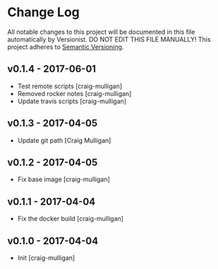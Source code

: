 <!--
# Copyright (C) 2017 Resin.io.
# All rights reserved. This program and the accompanying materials
# are made available under the terms of the Eclipse Public License v1.0
# which accompanies this distribution, and is available at
# http://www.eclipse.org/legal/epl-v10.html
# 
# Contributors:
#     Resin.io - initial API and implementation
-->

# Change Log

All notable changes to this project will be documented in this file
automatically by Versionist. DO NOT EDIT THIS FILE MANUALLY!
This project adheres to [Semantic Versioning](http://semver.org/).

## v0.1.4 - 2017-06-01

* Test remote scripts [craig-mulligan]
* Removed rocker notes [craig-mulligan]
* Update travis scripts [craig-mulligan]

## v0.1.3 - 2017-04-05

* Update git path [Craig Mulligan]

## v0.1.2 - 2017-04-05

* Fix base image [craig-mulligan]

## v0.1.1 - 2017-04-04

* Fix the docker build [craig-mulligan]

## v0.1.0 - 2017-04-04

* Init [craig-mulligan]
